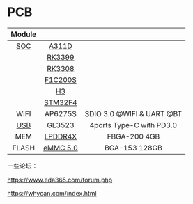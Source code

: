 # PCB

| Module | | |
| :-: | :-: | :-: |
| [SOC](SOC) | [A311D](SOC/A311D) |  |
|     | [RK3399](SOC/RK3399) |  |
|     | [RK3308](SOC/RK3399) |  |
|     | [F1C200S](SOC/F1C200S) |  |
|     | [H3](SOC/H3) |  |
|     | [STM32F4](SOC/STM32F4) |  |
| WIFI | AP6275S | SDIO 3.0 @WIFI & UART @BT |
| [USB](USB) | GL3523 | 4ports Type-C with PD3.0 |
| MEM | [LPDDR4X](/LPDDR4X) | FBGA-200 4GB |
| FLASH | [eMMC 5.0](/eMMC) | BGA-153 128GB |


一些论坛：

https://www.eda365.com/forum.php

https://whycan.com/index.html
